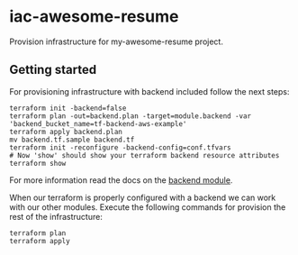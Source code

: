 # iac-awesome-resume
Provision infrastructure for my-awesome-resume project.

## Getting started

For provisioning infrastructure with backend included follow the  next steps:

    terraform init -backend=false
    terraform plan -out=backend.plan -target=module.backend -var 'backend_bucket_name=tf-backend-aws-example'
    terraform apply backend.plan
    mv backend.tf.sample backend.tf
    terraform init -reconfigure -backend-config=conf.tfvars
    # Now 'show' should show your terraform backend resource attributes
    terraform show

For more information read the docs on the [backend module](https://github.com/stavxyz/terraform-aws-backend).

When our terraform is properly configured with a backend we can work with our other modules.
Execute the following commands for provision the rest of the infrastructure:

    terraform plan
    terraform apply

